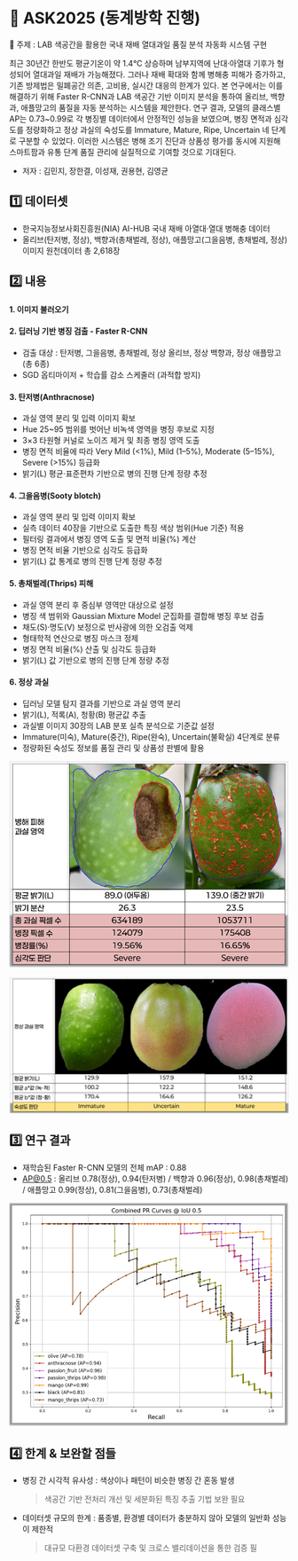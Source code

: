 # 🥇 ASK2025 (동계방학 진행)
🍊 주제 : LAB 색공간을 활용한 국내 재배 열대과일 품질 분석 자동화 시스템 구현

최근 30년간 한반도 평균기온이 약 1.4℃ 상승하며 남부지역에 난대·아열대 기후가 형성되어 열대과일 재배가 가능해졌다. 그러나 재배 확대와 함께 병해충 피해가 증가하고, 기존 방제법은 밀폐공간 의존, 고비용, 실시간 대응의 한계가 있다. 본 연구에서는 이를 해결하기 위해 Faster R-CNN과 LAB 색공간 기반 이미지 분석을 통하여 올리브, 백향과, 애플망고의 품질을 자동 분석하는 시스템을 제안한다. 연구 결과, 모델의 클래스별 AP는 0.73~0.99로 각 병징별 데이터에서 안정적인 성능을 보였으며, 병징 면적과 심각도를 정량화하고 정상 과실의 숙성도를 Immature, Mature, Ripe, Uncertain  네 단계로 구분할 수 있었다. 이러한 시스템은 병해 조기 진단과 상품성 평가를 동시에 지원해 스마트팜과 유통 단계 품질 관리에 실질적으로 기여할 것으로 기대된다.

- 저자 : 김민지, 장한결, 이성재, 권용현, 김영균
  
## 1️⃣ 데이터셋
- 한국지능정보사회진흥원(NIA) AI-HUB 국내 재배 아열대·열대 병해충 데이터
- 올리브(탄저병, 정상), 백향과(총채벌레, 정상), 애플망고(그을음병, 총채벌레, 정상) 이미지 원천데이터 총 2,618장

## 2️⃣ 내용
#### 1. 이미지 불러오기
#### 2. 딥러닝 기반 병징 검출 - Faster R-CNN
- 검출 대상 : 탄저병, 그을음병, 총채벌레, 정상 올리브, 정상 백향과, 정상 애플망고 (총 6종)
- SGD 옵티마이저 + 학습률 감소 스케줄러 (과적합 방지)
#### 3. 탄저병(Anthracnose)
- 과실 영역 분리 및 입력 이미지 확보
- Hue 25~95 범위를 벗어난 비녹색 영역을 병징 후보로 지정
- 3×3 타원형 커널로 노이즈 제거 및 최종 병징 영역 도출
- 병징 면적 비율에 따라 Very Mild (<1%), Mild (1–5%), Moderate (5–15%), Severe (>15%) 등급화
- 밝기(L) 평균·표준편차 기반으로 병의 진행 단계 정량 추정
#### 4. 그을음병(Sooty blotch)
- 과실 영역 분리 및 입력 이미지 확보
- 실측 데이터 40장을 기반으로 도출한 특징 색상 범위(Hue 기준) 적용
- 필터링 결과에서 병징 영역 도출 및 면적 비율(%) 계산
- 병징 면적 비율 기반으로 심각도 등급화
- 밝기(L) 값 통계로 병의 진행 단계 정량 추정
#### 5. 총채벌레(Thrips) 피해
- 과실 영역 분리 후 중심부 영역만 대상으로 설정
- 병징 색 범위와 Gaussian Mixture Model 군집화를 결합해 병징 후보 검출
- 채도(S)·명도(V) 보정으로 반사광에 의한 오검출 억제
- 형태학적 연산으로 병징 마스크 정제
- 병징 면적 비율(%) 산출 및 심각도 등급화
- 밝기(L) 값 기반으로 병의 진행 단계 정량 추정
#### 6. 정상 과실
- 딥러닝 모델 탐지 결과를 기반으로 과실 영역 분리
- 밝기(L), 적록(A), 청황(B) 평균값 추출
- 과실별 이미지 30장의 LAB 분포 실측 분석으로 기준값 설정
- Immature(미숙), Mature(중간), Ripe(완숙), Uncertain(불확실) 4단계로 분류
- 정량화된 숙성도 정보를 품질 관리 및 상품성 판별에 활용

![result(ex)_1](https://github.com/ttobagi4/ACK2025_Tropical/blob/8409abf3a85bb9334c1cf47e3d1048ef4eed9ae9/result(ex)_1.png)

![result(ex)_2](https://github.com/ttobagi4/ACK2025_Tropical/blob/8409abf3a85bb9334c1cf47e3d1048ef4eed9ae9/result(ex)_2.png)

## 3️⃣ 연구 결과
- 재학습된 Faster R-CNN 모델의 전체 mAP : 0.88
- AP@0.5 : 올리브 0.78(정상), 0.94(탄저병) / 백향과 0.96(정상), 0.98(총채벌레) / 애플망고 0.99(정상), 0.81(그을음병), 0.73(총채벌레)

![PR Curve](https://github.com/ttobagi4/ACK2025_Tropical/blob/8409abf3a85bb9334c1cf47e3d1048ef4eed9ae9/PR%20Curve.png)

## 4️⃣ 한계 & 보완할 점들
- 병징 간 시각적 유사성 : 색상이나 패턴이 비슷한 병징 간 혼동 발생
  > 색공간 기반 전처리 개선 및 세분화된 특징 추출 기법 보완 필요
- 데이터셋 규모의 한계 : 품종별, 환경별 데이터가 충분하지 않아 모델의 일반화 성능이 제한적
  > 대규모 다환경 데이터셋 구축 및 크로스 밸리데이션을 통한 검증 필
